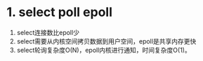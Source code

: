 # 1. select poll epoll
1. select连接数比epoll少
2. select需要从内核空间拷贝数据到用户空间，epoll是共享内存更快
3. select轮询复杂度O(N)，epoll内核进行通知，时间复杂度O(1)。